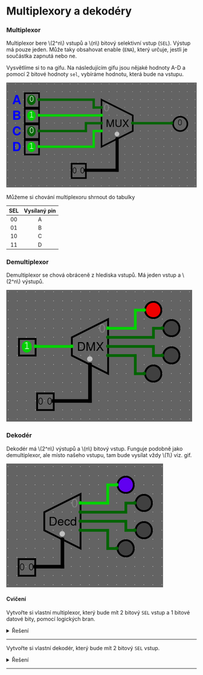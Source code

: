 # Multiplexory a dekodéry

### Multiplexor

Multiplexor bere \\(2^n\\) vstupů a \\(n\\) bitový selektivní vstup (`SEL`). Výstup má pouze jeden. Může taky obsahovat enable (`ENA`), který určuje, jestli je součástka zapnutá nebo ne.

Vysvětlíme si to na gifu. Na následujícím gifu jsou nějaké hodnoty A-D a pomocí 2 bitové hodnoty `sel`, vybíráme hodnotu, která bude na vstupu.

<img src="https://raw.githubusercontent.com/jaywor1/aps/main/obrazky/mux.gif">

Můžeme si chování multiplexoru shrnout do tabulky

| SEL | Vysílaný pin |
|:---:|:------------:|
| 00 | A |
| 01 | B |
| 10 | C |
| 11 | D |

### Demultiplexor

Demultiplexor se chová obráceně z hlediska vstupů. Má jeden vstup a \\(2^n\\) výstupů.

<img src="https://raw.githubusercontent.com/jaywor1/aps/main/obrazky/dmx.gif">


### Dekodér

Dekodér má \\(2^n\\) výstupů a \\(n\\) bitový vstup. Funguje podobně jako demultiplexor, ale místo našeho vstupu, tam bude vysílat vždy \\(1\\) viz. gif.

<img src="https://raw.githubusercontent.com/jaywor1/aps/main/obrazky/decd.gif">


#### Cvičení

Vytvořte si vlastní multiplexor, který bude mít 2 bitový `SEL` vstup a 1 bitové datové bity, pomocí logických bran.

<details>
  <summary>Řešení</summary>
<img src="https://raw.githubusercontent.com/jaywor1/aps/main/obrazky/mux2b.png">
</details>

---

Vytvořte si vlastní dekodér, který bude mít 2 bitový `SEL` vstup.

<details>
  <summary>Řešení</summary>
<img src="https://raw.githubusercontent.com/jaywor1/aps/main/obrazky/decd2b.png">
</details>

---